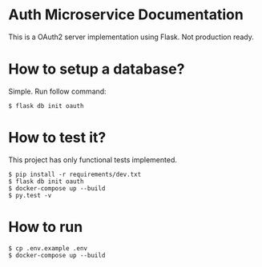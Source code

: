 # Auth Microservice Documentation


This is a OAuth2 server implementation using Flask. Not production ready.

# How to setup a database?

Simple. Run follow command:

    $ flask db init oauth

# How to test it?

This project has only functional tests implemented.

    $ pip install -r requirements/dev.txt
    $ flask db init oauth
    $ docker-compose up --build
    $ py.test -v 
    
    
# How to run

    $ cp .env.example .env
    $ docker-compose up --build
